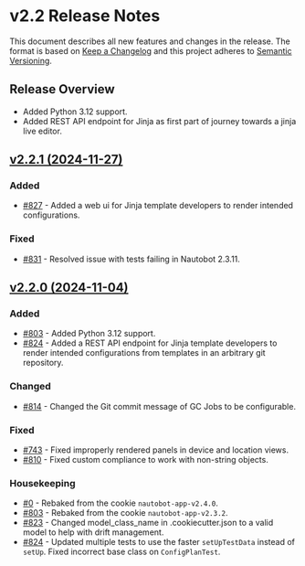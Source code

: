 
# v2.2 Release Notes

This document describes all new features and changes in the release. The format is based on [Keep a Changelog](https://keepachangelog.com/en/1.0.0/) and this project adheres to [Semantic Versioning](https://semver.org/spec/v2.0.0.html).

## Release Overview

- Added Python 3.12 support.
- Added REST API endpoint for Jinja as first part of journey towards a jinja live editor.

## [v2.2.1 (2024-11-27)](https://github.com/nautobot/nautobot-app-golden-config/releases/tag/v2.2.1)

### Added

- [#827](https://github.com/nautobot/nautobot-app-golden-config/issues/827) - Added a web ui for Jinja template developers to render intended configurations.

### Fixed

- [#831](https://github.com/nautobot/nautobot-app-golden-config/issues/831) - Resolved issue with tests failing in Nautobot 2.3.11.

## [v2.2.0 (2024-11-04)](https://github.com/nautobot/nautobot-app-golden-config/releases/tag/v2.2.0)

### Added

- [#803](https://github.com/nautobot/nautobot-app-golden-config/issues/803) - Added Python 3.12 support.
- [#824](https://github.com/nautobot/nautobot-app-golden-config/issues/824) - Added a REST API endpoint for Jinja template developers to render intended configurations from templates in an arbitrary git repository.

### Changed

- [#814](https://github.com/nautobot/nautobot-app-golden-config/issues/814) - Changed the Git commit message of GC Jobs to be configurable.

### Fixed

- [#743](https://github.com/nautobot/nautobot-app-golden-config/issues/743) - Fixed improperly rendered panels in device and location views.
- [#810](https://github.com/nautobot/nautobot-app-golden-config/issues/810) - Fixed custom compliance to work with non-string objects.

### Housekeeping

- [#0](https://github.com/nautobot/nautobot-app-golden-config/issues/0) - Rebaked from the cookie `nautobot-app-v2.4.0`.
- [#803](https://github.com/nautobot/nautobot-app-golden-config/issues/803) - Rebaked from the cookie `nautobot-app-v2.3.2`.
- [#823](https://github.com/nautobot/nautobot-app-golden-config/issues/823) - Changed model_class_name in .cookiecutter.json to a valid model to help with drift management.
- [#824](https://github.com/nautobot/nautobot-app-golden-config/issues/824) - Updated multiple tests to use the faster `setUpTestData` instead of `setUp`. Fixed incorrect base class on `ConfigPlanTest`.
